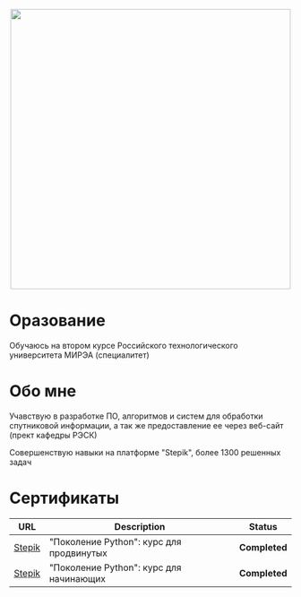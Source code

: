 <p align="center"> 
<img src="https://sun9-32.userapi.com/impg/28Nrx89i2aoYdTRL68Ylfm-7johIorgXkeqSMQ/rj5fgyV5mc4.jpg?size=1620x2160&quality=95&sign=0dcc5a5cacfa08313f3cee9caff8a418&type=album.jpeg" width="500">
</p>

# Оразование
Обучаюсь на втором курсе Российского технологического университета МИРЭА (специалитет)
# Обо мне
Учавствую в разработке ПО, алгоритмов и систем для обработки спутниковой информации, а так же предоставление ее через веб-сайт (прект кафедры РЭСК)

Совершенствую навыки на платформе "Stepik", более 1300 решенных задач
# Сертификаты
|                                                                                                       URL                                                                                                       | Description    |    Status     |
|:---------------------------------------------------------------------------------------------------------------------------------------------------------------------------------------------------------------:|----------------|:-------------:|
|[Stepik](https://stepik.org/certificate/3f6cf4db8bd8d67338acf33d2f79ae82f9d7cfa5.pdf) | "Поколение Python": курс для продвинутых | **Completed** |
|[Stepik](https://stepik.org/certificate/eed8fb1b13c73fe4e0e8ff9f13e9e91fac8a2060.pdf)  | "Поколение Python": курс для начинающих | **Completed** |


